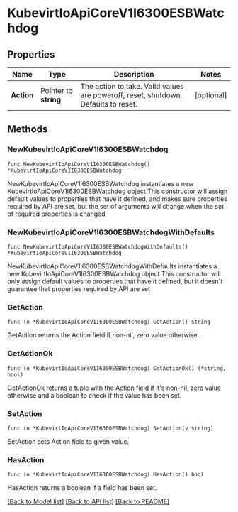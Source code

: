 # KubevirtIoApiCoreV1I6300ESBWatchdog

## Properties

Name | Type | Description | Notes
------------ | ------------- | ------------- | -------------
**Action** | Pointer to **string** | The action to take. Valid values are poweroff, reset, shutdown. Defaults to reset. | [optional] 

## Methods

### NewKubevirtIoApiCoreV1I6300ESBWatchdog

`func NewKubevirtIoApiCoreV1I6300ESBWatchdog() *KubevirtIoApiCoreV1I6300ESBWatchdog`

NewKubevirtIoApiCoreV1I6300ESBWatchdog instantiates a new KubevirtIoApiCoreV1I6300ESBWatchdog object
This constructor will assign default values to properties that have it defined,
and makes sure properties required by API are set, but the set of arguments
will change when the set of required properties is changed

### NewKubevirtIoApiCoreV1I6300ESBWatchdogWithDefaults

`func NewKubevirtIoApiCoreV1I6300ESBWatchdogWithDefaults() *KubevirtIoApiCoreV1I6300ESBWatchdog`

NewKubevirtIoApiCoreV1I6300ESBWatchdogWithDefaults instantiates a new KubevirtIoApiCoreV1I6300ESBWatchdog object
This constructor will only assign default values to properties that have it defined,
but it doesn't guarantee that properties required by API are set

### GetAction

`func (o *KubevirtIoApiCoreV1I6300ESBWatchdog) GetAction() string`

GetAction returns the Action field if non-nil, zero value otherwise.

### GetActionOk

`func (o *KubevirtIoApiCoreV1I6300ESBWatchdog) GetActionOk() (*string, bool)`

GetActionOk returns a tuple with the Action field if it's non-nil, zero value otherwise
and a boolean to check if the value has been set.

### SetAction

`func (o *KubevirtIoApiCoreV1I6300ESBWatchdog) SetAction(v string)`

SetAction sets Action field to given value.

### HasAction

`func (o *KubevirtIoApiCoreV1I6300ESBWatchdog) HasAction() bool`

HasAction returns a boolean if a field has been set.


[[Back to Model list]](../README.md#documentation-for-models) [[Back to API list]](../README.md#documentation-for-api-endpoints) [[Back to README]](../README.md)


